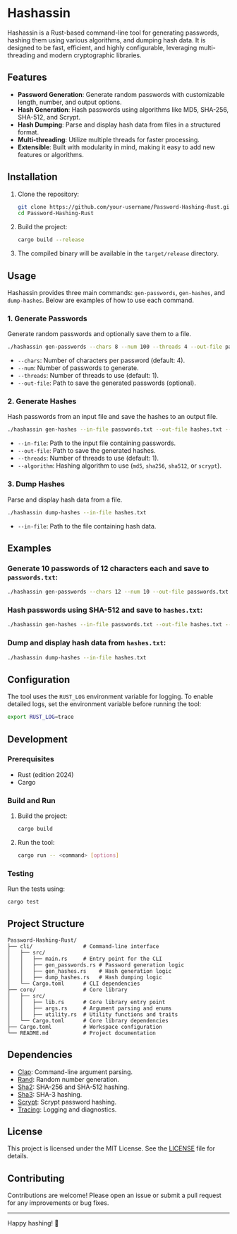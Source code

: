 # Hashassin

Hashassin is a Rust-based command-line tool for generating passwords, hashing them using various algorithms, and dumping hash data. It is designed to be fast, efficient, and highly configurable, leveraging multi-threading and modern cryptographic libraries.

## Features

- **Password Generation**: Generate random passwords with customizable length, number, and output options.
- **Hash Generation**: Hash passwords using algorithms like MD5, SHA-256, SHA-512, and Scrypt.
- **Hash Dumping**: Parse and display hash data from files in a structured format.
- **Multi-threading**: Utilize multiple threads for faster processing.
- **Extensible**: Built with modularity in mind, making it easy to add new features or algorithms.

## Installation

1. Clone the repository:
   ```bash
   git clone https://github.com/your-username/Password-Hashing-Rust.git
   cd Password-Hashing-Rust
   ```

2. Build the project:
   ```bash
   cargo build --release
   ```

3. The compiled binary will be available in the `target/release` directory.

## Usage

Hashassin provides three main commands: `gen-passwords`, `gen-hashes`, and `dump-hashes`. Below are examples of how to use each command.

### 1. Generate Passwords

Generate random passwords and optionally save them to a file.

```bash
./hashassin gen-passwords --chars 8 --num 100 --threads 4 --out-file passwords.txt
```

- `--chars`: Number of characters per password (default: 4).
- `--num`: Number of passwords to generate.
- `--threads`: Number of threads to use (default: 1).
- `--out-file`: Path to save the generated passwords (optional).

### 2. Generate Hashes

Hash passwords from an input file and save the hashes to an output file.

```bash
./hashassin gen-hashes --in-file passwords.txt --out-file hashes.txt --threads 4 --algorithm sha256
```

- `--in-file`: Path to the input file containing passwords.
- `--out-file`: Path to save the generated hashes.
- `--threads`: Number of threads to use (default: 1).
- `--algorithm`: Hashing algorithm to use (`md5`, `sha256`, `sha512`, or `scrypt`).

### 3. Dump Hashes

Parse and display hash data from a file.

```bash
./hashassin dump-hashes --in-file hashes.txt
```

- `--in-file`: Path to the file containing hash data.

## Examples

### Generate 10 passwords of 12 characters each and save to `passwords.txt`:
```bash
./hashassin gen-passwords --chars 12 --num 10 --out-file passwords.txt
```

### Hash passwords using SHA-512 and save to `hashes.txt`:
```bash
./hashassin gen-hashes --in-file passwords.txt --out-file hashes.txt --algorithm sha512
```

### Dump and display hash data from `hashes.txt`:
```bash
./hashassin dump-hashes --in-file hashes.txt
```

## Configuration

The tool uses the `RUST_LOG` environment variable for logging. To enable detailed logs, set the environment variable before running the tool:

```bash
export RUST_LOG=trace
```

## Development

### Prerequisites

- Rust (edition 2024)
- Cargo

### Build and Run

1. Build the project:
   ```bash
   cargo build
   ```

2. Run the tool:
   ```bash
   cargo run -- <command> [options]
   ```

### Testing

Run the tests using:
```bash
cargo test
```

## Project Structure

```
Password-Hashing-Rust/
├── cli/                # Command-line interface
│   ├── src/
│   │   ├── main.rs     # Entry point for the CLI
│   │   ├── gen_passwords.rs # Password generation logic
│   │   ├── gen_hashes.rs    # Hash generation logic
│   │   ├── dump_hashes.rs   # Hash dumping logic
│   └── Cargo.toml      # CLI dependencies
├── core/               # Core library
│   ├── src/
│   │   ├── lib.rs      # Core library entry point
│   │   ├── args.rs     # Argument parsing and enums
│   │   ├── utility.rs  # Utility functions and traits
│   └── Cargo.toml      # Core library dependencies
├── Cargo.toml          # Workspace configuration
└── README.md           # Project documentation
```

## Dependencies

- [Clap](https://crates.io/crates/clap): Command-line argument parsing.
- [Rand](https://crates.io/crates/rand): Random number generation.
- [Sha2](https://crates.io/crates/sha2): SHA-256 and SHA-512 hashing.
- [Sha3](https://crates.io/crates/sha3): SHA-3 hashing.
- [Scrypt](https://crates.io/crates/scrypt): Scrypt password hashing.
- [Tracing](https://crates.io/crates/tracing): Logging and diagnostics.

## License

This project is licensed under the MIT License. See the [LICENSE](LICENSE) file for details.

## Contributing

Contributions are welcome! Please open an issue or submit a pull request for any improvements or bug fixes.

---

Happy hashing! 🎉